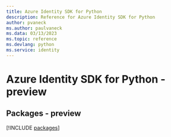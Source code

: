 ```yaml
---
title: Azure Identity SDK for Python
description: Reference for Azure Identity SDK for Python
author: pvaneck
ms.author: paulvaneck
ms.data: 03/13/2023
ms.topic: reference
ms.devlang: python
ms.service: identity
---
```

# Azure Identity SDK for Python - preview
## Packages - preview
[!INCLUDE [packages](identity-index.md)]